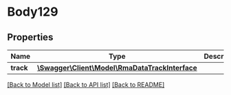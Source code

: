 # Body129

## Properties
Name | Type | Description | Notes
------------ | ------------- | ------------- | -------------
**track** | [**\Swagger\Client\Model\RmaDataTrackInterface**](RmaDataTrackInterface.md) |  | 

[[Back to Model list]](../README.md#documentation-for-models) [[Back to API list]](../README.md#documentation-for-api-endpoints) [[Back to README]](../README.md)


